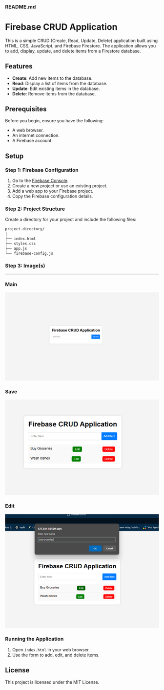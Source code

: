 ### README.md

# Firebase CRUD Application

This is a simple CRUD (Create, Read, Update, Delete) application built using HTML, CSS, JavaScript, and Firebase Firestore. The application allows you to add, display, update, and delete items from a Firestore database.

## Features

- **Create**: Add new items to the database.
- **Read**: Display a list of items from the database.
- **Update**: Edit existing items in the database.
- **Delete**: Remove items from the database.

## Prerequisites

Before you begin, ensure you have the following:

- A web browser.
- An internet connection.
- A Firebase account.

## Setup

### Step 1: Firebase Configuration

1. Go to the [Firebase Console](https://console.firebase.google.com/).
2. Create a new project or use an existing project.
3. Add a web app to your Firebase project.
4. Copy the Firebase configuration details.

### Step 2: Project Structure

Create a directory for your project and include the following files:

```
project-directory/
│
├── index.html
├── styles.css
├── app.js
└── firebase-config.js
```

### Step 3: Image(s)
---
### Main
![image](https://raw.githubusercontent.com/Qharny/CRUD/main/main.png)

### Save
![image](https://raw.githubusercontent.com/Qharny/CRUD/main/save.png)

### Edit
![image](https://raw.githubusercontent.com/Qharny/CRUD/main/edit.png)

### Running the Application

1. Open `index.html` in your web browser.
2. Use the form to add, edit, and delete items.

## License

This project is licensed under the MIT License.
